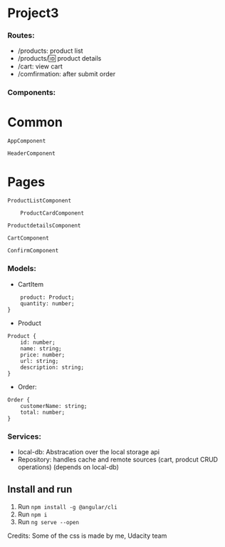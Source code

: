 

# Project3

### Routes:

- /products: product list
- /products/:id: product details
- /cart: view cart
- /comfirmation: after submit order

### Components:

# Common 
    AppComponent

    HeaderComponent
# Pages
    ProductListComponent

        ProductCardComponent

    ProductdetailsComponent

    CartComponent

    ConfirmComponent
### Models:

- CartItem 
```{
    product: Product;
    quantity: number;
}
```
- Product
```
Product {
    id: number;
    name: string;
    price: number;
    url: string;
    description: string;
}
```
- Order: 
```
Order {
    customerName: string;
    total: number;
}
```

### Services:

- local-db: Abstracation over the local storage api
- Repository: handles cache and remote sources (cart, prodcut CRUD operations) (depends on local-db)

## Install and run

1.  Run `npm install -g @angular/cli`
2.  Run `npm i`
3.  Run `ng serve --open`



Credits: 
Some of the css is made by me, Udacity team